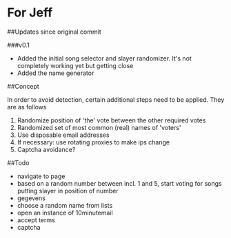 # For Jeff                          

##Updates since original commit

###v0.1
- Added the initial song selector and slayer randomizer. It's not completely working yet but getting close
- Added the name generator




##Concept

In order to avoid detection, certain additional steps need to be applied. They are as follows

1. Randomize position of 'the' vote between the other required votes
2. Randomized set of most common (real) names of 'voters'
3. Use disposable email addresses
4. If necessary: use rotating proxies to make ips change
5. Captcha avoidance?


##Todo



- navigate to page
- based on a random number between incl. 1 and 5, start voting for songs putting slayer in position of number
- gegevens
- choose a random name from lists
- open an instance of 10minutemail
- accept terms
- captcha
